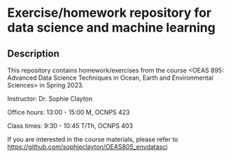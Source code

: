 # Exercise/homework repository for data science and machine learning

## Description

This repository contains homework/exercises from the course <OEAS 895: Advanced Data Science Techniques in Ocean, Earth and Environmental Sciences> in Spring 2023.

Instructor: Dr. Sophie Clayton

Office hours: 13:00 - 15:00 M, OCNPS 423

Class times: 9:30 - 10:45 T/Th, OCNPS 403

If you are interested in the course materials, please refer to https://github.com/sophieclayton/OEAS805_envdatasci
